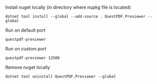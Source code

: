 ﻿Install nuget locally (in directory where nupkg file is located)

```
dotnet tool install --global --add-source . QuestPDF.Previewer --global
```

Run on default port

```
questpdf-previewer
```

Run on custom port

```
questpdf-previewer 12500
```

Remove nuget locally

```
dotnet tool uninstall QuestPDF.Previewer --global
```